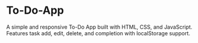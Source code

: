 # To-Do-App
A simple and responsive To-Do App built with HTML, CSS, and JavaScript. Features task add, edit, delete, and completion with localStorage support.
